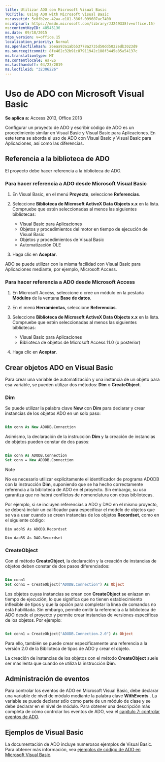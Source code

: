 ```yaml
---
title: Utilizar ADO con Microsoft Visual Basic
TOCTitle: Using ADO with Microsoft Visual Basic
ms:assetid: 5e0fb2ec-42aa-e181-386f-099607ac7400
ms:mtpsurl: https://msdn.microsoft.com/library/JJ249338(v=office.15)
ms:contentKeyID: 48545130
ms.date: 09/18/2015
mtps_version: v=office.15
localization_priority: Normal
ms.openlocfilehash: 26eaa93a1abbb3778a2735d50dd5022edb3023d9
ms.sourcegitcommit: 8fe462c32b91c87911942c188f3445e85a54137c
ms.translationtype: MT
ms.contentlocale: es-ES
ms.lasthandoff: 04/23/2019
ms.locfileid: "32306226"
---
```

# <a name="using-ado-with-microsoft-visual-basic"></a>Uso de ADO con Microsoft Visual Basic

**Se aplica a:** Access 2013, Office 2013

Configurar un proyecto de ADO y escribir código de ADO es un procedimiento similar en Visual Basic y Visual Basic para Aplicaciones. En este tema se aborda el uso de ADO con Visual Basic y Visual Basic para Aplicaciones, así como las diferencias.

## <a name="referencing-the-ado-library"></a>Referencia a la biblioteca de ADO

El proyecto debe hacer referencia a la biblioteca de ADO.

### <a name="to-reference-ado-from-microsoft-visual-basic"></a>Para hacer referencia a ADO desde Microsoft Visual Basic

1. En Visual Basic, en el menú **Proyecto**, seleccione **Referencias**.

2. Seleccione **Biblioteca de Microsoft ActiveX Data Objects x.x** en la lista. Compruebe que estén seleccionadas al menos las siguientes bibliotecas:
   
   - Visual Basic para Aplicaciones
   - Objetos y procedimientos del motor en tiempo de ejecución de Visual Basic
   - Objetos y procedimientos de Visual Basic
   - Automatización OLE

3. Haga clic en **Aceptar**.

ADO se puede utilizar con la misma facilidad con Visual Basic para Aplicaciones mediante, por ejemplo, Microsoft Access.

### <a name="to-reference-ado-from-microsoft-access"></a>Para hacer referencia a ADO desde Microsoft Access

1. En Microsoft Access, seleccione o cree un módulo en la pestaña **Módulos** de la ventana **Base de datos**.

2. En el menú **Herramientas**, seleccione **Referencias**.

3. Seleccione **Biblioteca de Microsoft ActiveX Data Objects x.x** en la lista. Compruebe que estén seleccionadas al menos las siguientes bibliotecas:
    
   - Visual Basic para Aplicaciones
   - Biblioteca de objetos de Microsoft Access 11.0 (o posterior)

4. Haga clic en **Aceptar**.

## <a name="creating-ado-objects-in-visual-basic"></a>Crear objetos ADO en Visual Basic

Para crear una variable de automatización y una instancia de un objeto para esa variable, se pueden utilizar dos métodos: **Dim** o **CreateObject**.

### <a name="dim"></a>Dim

Se puede utilizar la palabra clave **New** con **Dim** para declarar y crear instancias de los objetos ADO en un solo paso:

```vb 
 
Dim conn As New ADODB.Connection 
```

Asimismo, la declaración de la instrucción **Dim** y la creación de instancias de objetos pueden constar de dos pasos:

```vb 
 
Dim conn As ADODB.Connection 
Set conn = New ADODB.Connection 
```

> [!NOTE]
> No es necesario utilizar explícitamente el identificador de programa ADODB con la instrucción **Dim**, suponiendo que se ha hecho correctamente referencia a la biblioteca de ADO en el proyecto. Sin embargo, su uso garantiza que no habrá conflictos de nomenclatura con otras bibliotecas.
> 
> Por ejemplo, si se incluyen referencias a ADO y DAO en el mismo proyecto, se deberá incluir un calificador para especificar el modelo de objetos que se va a usar cuando se creen instancias de los objetos **Recordset**, como en el siguiente código:  
> 
> `Dim adoRS As ADODB.Recordset`  
>   
> `Dim daoRS As DAO.Recordset`

### <a name="createobject"></a>CreateObject

Con el método **CreateObject**, la declaración y la creación de instancias de objetos deben constar de dos pasos diferenciados:

```vb 
 
Dim conn1 
Set conn1 = CreateObject("ADODB.Connection") As Object 
```

Los objetos cuyas instancias se crean con **CreateObject** se enlazan en tiempo de ejecución, lo que significa que no tienen establecimiento inflexible de tipos y que la opción para completar la línea de comandos no está habilitada. Sin embargo, permite omitir la referencia a la biblioteca de ADO desde el proyecto y permite crear instancias de versiones específicas de los objetos. Por ejemplo:

```vb 
 
Set conn1 = CreateObject("ADODB.Connection.2.0") As Object 
```

Para ello, también se puede crear específicamente una referencia a la versión 2.0 de la Biblioteca de tipos de ADO y crear el objeto.

La creación de instancias de los objetos con el método **CreateObject** suele ser más lenta que cuando se utiliza la instrucción **Dim**.

## <a name="handling-events"></a>Administración de eventos

Para controlar los eventos de ADO en Microsoft Visual Basic, debe declarar una variable de nivel de módulo mediante la palabra clave **WithEvents** . La variable se puede declarar sólo como parte de un módulo de clase y se debe declarar en el nivel de módulo. Para obtener una descripción más completa de cómo controlar los eventos de ADO, vea el [capítulo 7: controlar eventos de ADO](chapter-7-handling-ado-events.md).

## <a name="visual-basic-examples"></a>Ejemplos de Visual Basic

La documentación de ADO incluye numerosos ejemplos de Visual Basic. Para obtener más información, vea [ejemplos de código de ADO en Microsoft Visual Basic](ado-code-examples-in-microsoft-visual-basic.md).

